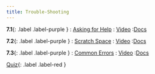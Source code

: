 ```yaml
---
title: Trouble-Shooting
---
```


**7.1**{: .label .label-purple }
: [Asking for Help](#)
   : [Video](#)
      :[Docs](#)
      
**7.2**{: .label .label-purple }
: [Scratch Space](#)
   : [Video](#)
      :[Docs](#)

**7.3**{: .label .label-purple }
: [Common Errors](#)
   : [Video](#)
      :[Docs](#)


[Quiz](#){: .label .label-red }


